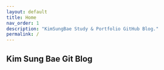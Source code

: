 ```yaml
---
layout: default
title: Home
nav_order: 1
description: "KimSungBae Study & Portfolio GitHub Blog."
permalink: /
---
```


## Kim Sung Bae Git Blog
